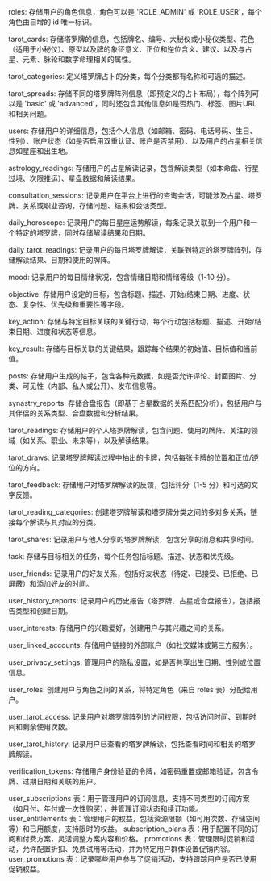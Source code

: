 roles: 存储用户的角色信息，角色可以是 'ROLE_ADMIN' 或 'ROLE_USER'，每个角色由自增的 id 唯一标识。

tarot_cards: 存储塔罗牌的信息，包括牌名、编号、大秘仪或小秘仪类型、花色（适用于小秘仪）、原型以及牌的象征意义、正位和逆位含义、建议、以及与占星、元素、脉轮和数字命理相关的属性。

tarot_categories: 定义塔罗牌占卜的分类，每个分类都有名称和可选的描述。

tarot_spreads: 存储不同的塔罗牌阵列信息（即预定义的占卜布局），每个阵列可以是 'basic' 或 'advanced'，同时还包含其他信息如是否热门、标签、图片URL和相关问题。

users: 存储用户的详细信息，包括个人信息（如邮箱、密码、电话号码、生日、性别）、账户状态（如是否启用双重认证、账户是否禁用）、以及用户的占星相关信息如星座和出生地。

astrology_readings: 存储用户的占星解读记录，包含解读类型（如本命盘、行星过境、次限推运）、星盘数据和解读结果。

consultation_sessions: 记录用户在平台上进行的咨询会话，可能涉及占星、塔罗牌、关系或职业咨询，存储问题、结果和会话类型。

daily_horoscope: 记录用户的每日星座运势解读，每条记录关联到一个用户和一个特定的塔罗牌，同时存储解读结果和日期。

daily_tarot_readings: 记录用户的每日塔罗牌解读，关联到特定的塔罗牌阵列，存储解读结果、日期和使用的牌阵。

mood: 记录用户的每日情绪状况，包含情绪日期和情绪等级（1-10 分）。

objective: 存储用户设定的目标，包含标题、描述、开始/结束日期、进度、状态、复杂性、优先级和重要性等字段。

key_action: 存储与特定目标关联的关键行动，每个行动包括标题、描述、开始/结束日期、进度和状态等信息。

key_result: 存储与目标关联的关键结果，跟踪每个结果的初始值、目标值和当前值。

posts: 存储用户生成的帖子，包含各种元数据，如是否允许评论、封面图片、分类、可见性（内部、私人或公开）、发布信息等。

synastry_reports: 存储合盘报告（即基于占星数据的关系匹配分析），包括用户与其伴侣的关系类型、合盘数据和分析结果。

tarot_readings: 存储用户的个人塔罗牌解读，包含问题、使用的牌阵、关注的领域（如关系、职业、未来等），以及解读结果。

tarot_draws: 记录塔罗牌解读过程中抽出的卡牌，包括每张卡牌的位置和正位/逆位的方向。

tarot_feedback: 存储用户对塔罗牌解读的反馈，包括评分（1-5 分）和可选的文字反馈。

tarot_reading_categories: 创建塔罗牌解读和塔罗牌分类之间的多对多关系，链接每个解读与其对应的分类。

tarot_shares: 记录用户与他人分享的塔罗牌解读，包含分享的消息和共享时间。

task: 存储与目标相关的任务，每个任务包括标题、描述、状态和优先级。

user_friends: 记录用户的好友关系，包括好友状态（待定、已接受、已拒绝、已屏蔽）和添加好友的时间。

user_history_reports: 记录用户的历史报告（塔罗牌、占星或合盘报告），包括报告类型和创建日期。

user_interests: 存储用户的兴趣爱好，创建用户与其兴趣之间的关系。

user_linked_accounts: 存储用户链接的外部账户（如社交媒体或第三方服务）。

user_privacy_settings: 管理用户的隐私设置，如是否共享出生日期、性别或位置信息。

user_roles: 创建用户与角色之间的关系，将特定角色（来自 roles 表）分配给用户。

user_tarot_access: 记录用户对塔罗牌阵列的访问权限，包括访问时间、到期时间和剩余使用次数。

user_tarot_history: 记录用户已查看的塔罗牌解读，包括查看时间和相关的塔罗牌解读。

verification_tokens: 存储用户身份验证的令牌，如密码重置或邮箱验证，包含令牌、过期日期和关联的用户。

user_subscriptions 表：用于管理用户的订阅信息，支持不同类型的订阅方案（如月付、年付或一次性购买），并管理订阅状态和续订功能。
user_entitlements 表：管理用户的权益，包括资源限额（如可用次数、存储空间等）和已用额度，支持限时的权益。
subscription_plans 表：用于配置不同的订阅和付费方案，灵活调整方案内容和价格。
promotions 表：管理限时促销和活动，允许配置折扣、免费试用等活动，并为特定用户群体设置促销内容。
user_promotions 表：记录哪些用户参与了促销活动，支持跟踪用户是否已使用促销权益。